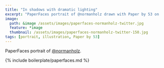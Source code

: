 ```yaml
---
title: "In shadows with dramatic lighting"
excerpt: "PaperFaces portrait of @normanholz drawn with Paper by 53 on an iPad."
image: 
  path: &image /assets/images/paperfaces-normanholz-twitter.jpg 
  feature: *image
  thumbnail: /assets/images/paperfaces-normanholz-twitter-150.jpg
tags: [portrait, illustration, Paper by 53]
---
```


PaperFaces portrait of [@normanholz](http://twitter.com/normanholz).

{% include boilerplate/paperfaces.md %}
